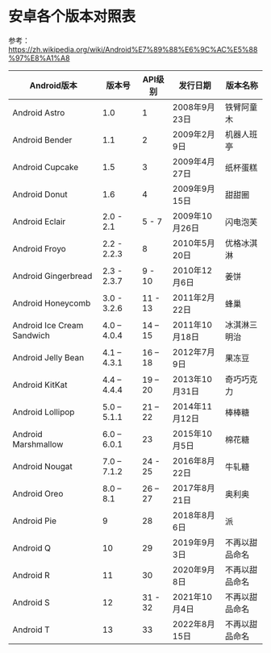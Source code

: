 # 安卓各个版本对照表

参考：https://zh.wikipedia.org/wiki/Android%E7%89%88%E6%9C%AC%E5%88%97%E8%A1%A8

| Android版本 | 版本号 |  API级别 | 发行日期 | 版本名称 |
|--------|--------|--------|--------|--------|
| Android Astro | 1.0 | 1 |  2008年9月23日 | 铁臂阿童木 |
| Android Bender | 1.1 | 2 |  2009年2月9日 | 机器人班亭 |
| Android Cupcake | 1.5 | 3 |  2009年4月27日 | 纸杯蛋糕 |
| Android Donut | 1.6 | 4 | 2009年9月15日 | 甜甜圈 | 
| Android Eclair | 2.0 - 2.1 | 5 - 7 | 2009年10月26日 | 闪电泡芙 |
| Android Froyo | 2.2 - 2.2.3 | 8 | 2010年5月20日 | 优格冰淇淋 |
| Android Gingerbread | 2.3 - 2.3.7 | 9 - 10 | 2010年12月6日 | 姜饼 |
| Android Honeycomb | 3.0 - 3.2.6 | 11 - 13 | 2011年2月22日 | 蜂巢 |
| Android Ice Cream Sandwich | 4.0 – 4.0.4	| 14 – 15	 | 2011年10月18日 | 冰淇淋三明治 |
| Android Jelly Bean | 4.1 – 4.3.1 | 16 – 18 | 2012年7月9日 | 果冻豆 | 
| Android KitKat | 4.4 – 4.4.4 | 19 – 20 | 2013年10月31日 | 奇巧巧克力 |
| Android Lollipop | 5.0 – 5.1.1	| 21 – 22	| 2014年11月12日	| 棒棒糖 | 
| Android Marshmallow| 6.0 – 6.0.1	| 23 | 2015年10月5日	| 棉花糖 | 
| Android Nougat | 7.0 – 7.1.2	| 24 - 25 | 2016年8月22日 | 牛轧糖 |
| Android Oreo | 8.0 – 8.1	| 26 – 27	| 2017年8月21日 | 奥利奥 |
| Android Pie | 9 | 28 | 2018年8月6日	| 派 |
| Android Q | 10 | 29 | 2019年9月3日	 | 不再以甜品命名 |
| Android R | 11 | 30 | 2020年9月8日		| 不再以甜品命名 |
| Android S | 12 | 31 - 32 | 2021年10月4日		| 不再以甜品命名 |
| Android T | 13 | 33 | 2022年8月15日		| 不再以甜品命名 |




